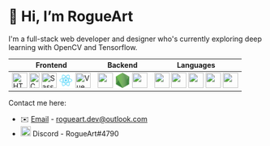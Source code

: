 # 👋 Hi, I’m RogueArt

I'm a full-stack web developer and designer who's currently exploring deep learning with OpenCV and Tensorflow.

<table>
  <thead>
    <tr>
      <th>Frontend</th>
      <th>Backend</th>
      <th>Languages</th>
    </tr>
  </thead>
<tbody>
  <tr>
    <td>
      <img title="HTML5" src="https://upload.wikimedia.org/wikipedia/commons/thumb/6/61/HTML5_logo_and_wordmark.svg/512px-HTML5_logo_and_wordmark.svg.png" width="30px" height="30px"></img> 
      <img title="CSS3" src="https://upload.wikimedia.org/wikipedia/commons/thumb/d/d5/CSS3_logo_and_wordmark.svg/1200px-CSS3_logo_and_wordmark.svg.png" width="20px" height="30px"></img> 
      <img title="Sass" src="https://upload.wikimedia.org/wikipedia/commons/thumb/9/96/Sass_Logo_Color.svg/2560px-Sass_Logo_Color.svg.png" width="30px" height="30px"></img> 
      <img title="React" src="https://raw.githubusercontent.com/github/explore/80688e429a7d4ef2fca1e82350fe8e3517d3494d/topics/react/react.png" width="30px" height="30px"></img> 
      <img title="Vue" src="https://cdn.iconscout.com/icon/free/png-512/vue-282497.png" width="30px" height="30px"></img>   
    </td>
  <td>
    <img src="https://img.icons8.com/color/50/000000/mongodb.png" width="30px" height="30px"></img>
    <img src="https://raw.githubusercontent.com/github/explore/80688e429a7d4ef2fca1e82350fe8e3517d3494d/topics/nodejs/nodejs.png" width="30px" height="30px"></img>
    <img src="https://user-images.githubusercontent.com/24623425/36042969-f87531d4-0d8a-11e8-9dee-e87ab8c6a9e3.png" width="30px" height="30px"></img>
</td>
<td>
    <img src="https://raw.githubusercontent.com/jmnote/z-icons/master/svg/javascript.svg" width="30px" height="30px"></img>
    <img src="https://www.rust-lang.org/logos/rust-logo-512x512.png" width="30px" height="30px"></img>
    <img src="https://raw.githubusercontent.com/jmnote/z-icons/master/svg/python.svg" width="30px" height="30px"></img>
    <img src="https://raw.githubusercontent.com/jmnote/z-icons/master/svg/c.svg" width="30px" height="30px"></img>
    <img src="https://raw.githubusercontent.com/jmnote/z-icons/master/svg/cpp.svg" width="30px" height="30px"></img>
</td>
</tr>
</tbody>
</table>

Contact me here:
- ✉️ <a href="mailto:rogueart.dev@outlook.com">Email</a> - rogueart.dev@outlook.com
- <img title="HTML5" src="https://cdn.iconscout.com/icon/free/png-512/discord-3-569463.png" width="20px" height="20px"></img> Discord - RogueArt#4790



<!-- 
## 📈 Stats
<p>
  <img src="https://github-readme-stats.vercel.app/api?username=RogueArt" />
</p> -->


<!-- ## 💻 Tech Stack
| Frontend  | Backend | Languages |
| ------------- | ------------- | ------------- |
|  | <img src="https://raw.githubusercontent.com/github/explore/80688e429a7d4ef2fca1e82350fe8e3517d3494d/topics/nodejs/nodejs.png" width="30px" height="30px"></img> <img src="https://img.icons8.com/color/50/000000/mongodb.png" width="30px" height="30px"></img> <img src="https://user-images.githubusercontent.com/24623425/36042969-f87531d4-0d8a-11e8-9dee-e87ab8c6a9e3.png" width="30px" height="30px"></img> | <img src="https://raw.githubusercontent.com/jmnote/z-icons/master/svg/javascript.svg" width="30px" height="30px"></img> <img src="https://www.rust-lang.org/logos/rust-logo-512x512.png" width="30px" height="30px"></img> <img src="https://raw.githubusercontent.com/jmnote/z-icons/master/svg/python.svg" width="30px" height="30px"></img> <img src="https://raw.githubusercontent.com/jmnote/z-icons/master/svg/c.svg" width="30px" height="30px"></img> <img src="https://raw.githubusercontent.com/jmnote/z-icons/master/svg/cpp.svg" width="30px" height="30px"></img>
 -->
  

<!-- [![RogueArt's GitHub stats]()](https://github.com/RogueArt/github-readme-stats)
[![willianrod's wakatime stats](https://github-readme-stats.vercel.app/api/wakatime?username=willianrod)](https://github.com/anuraghazra/github-readme-stats) -->
